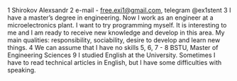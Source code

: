 1 Shirokov Alexsandr
2 e-mail - free.exi1@gmail.com, telegram @ex1stent
3 I have a master’s degree in engineering. Now I work as an engineer at a microelectronics plant. I want to try programming myself. It is interesting to me and I am ready to receive new knowledge and develop in this area. My main qualities: responsibility, sociability, desire to develop and learn new things.
4 We can assume that I have no skills
5, 6, 7 -
8 BSTU, Master of Engineering Sciences
9 I studied English at the University. Sometimes I have to read technical articles in English, but I have some difficulties with speaking.